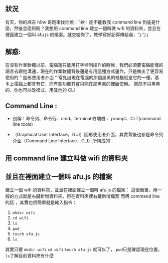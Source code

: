 ## 狀況 ##
有天，你的麻吉 h0w 哥跑來找你說：「欸！能不能教我 command line 到底是什麼，然後怎麼用啊？我想用 command line 建立一個叫做 wifi 的資料夾，並且在裡面建立一個叫 afu.js 的檔案。就交給你了，教學寫好記得傳給我，ㄅㄅ」

## 解惑: ##

在沒有作業軟體以前，電腦還只能用打字控制操作的時候，我們必須要電腦能懂的語言去跟他溝通，現在的作業軟體背後還是有用這種方式運作，只是做出了更容易使用的 " 圖形使用者介面 " 常見出現在電腦的那個黑黑的框框就是它的一種，基本上電腦上都會有它，而有些功能其實只能在那黑黑的裡面使用。
當然不只黑黑的，你也可以改樣式，用其他的 CLI

## Command Line : ##

- 別稱：命令列、命令行、cmd、terminal 終端機 、prompt、CLT(command line tools)

- （Graphical User Interface，GUI）圖形使用者介面，其實背後也都是命令列介面（Command Line Interface，CLI）所構成的

## 用 command line 建立叫做 wifi 的資料夾 ##
## 並且在裡面建立一個叫 afu.js 的檔案 ##

建立一個 wifi 的資料夾，並且在裡面建立一個叫 afu.js 的檔案：
這很簡單，用一般的方式就是右鍵新增資料夾，再在資料夾裡右鍵新增檔案
而用 command line 的話 ，其實也很簡單就是輸入指令：
1. `mkdir wifi`
2. `cd wifi`
3. `ls`
4. `pwd`
5. `touch afu.js`
6. `ls`

其實只要 `mkdir wifi` `cd wifi` `touch afu.js` 就可以了，
`pwd`只是確認現在位置，`ls`了解目前資料夾有什麼

